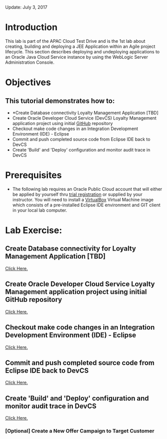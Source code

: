 Update: July 3, 2017

# Introduction
This lab is part of the APAC Cloud Test Drive and is the 1st lab about creating, building and deploying a JEE Application within an Agile project lifecycle.
This section describes deploying and undeploying applications to an Oracle Java Cloud Service instance by using the WebLogic Server Administration Console. 

# Objectives

## This tutorial demonstrates how to: 
- *Create Database connectivity Loyalty Management Application [TBD]
- Create Oracle Developer Cloud Service (DevCS) Loyalty Management application project using initial [GitHub](https://github.com) repository
- Checkout make code changes in an Integration Development Environment (IDE) - Eclipse
- Commit and push completed source code from Eclipse IDE back to DevCS
- Create 'Build' and 'Deploy' configuration and monitor audit trace in DevCS

# Prerequisites
- The following lab requires an Oracle Public Cloud account that will either be applied by yourself thru [trial registration](https://cloud.oracle.com/en_US/tryit) or supplied by your instructor. You will need to install a [VirtualBox](https://www.virtualbox.org/) Virtual Machine image which consists of a pre-installed Eclipse IDE environment and GIT client in your local lab computer.

# Lab Exercise:

## Create Database connectivity for Loyalty Management Application [TBD]
[Click Here.](00.md)

## Create Oracle Developer Cloud Service Loyalty Management application project using initial GitHub repository
[Click Here.](01.md)

## Checkout make code changes in an Integration Development Environment (IDE) - Eclipse
[Click Here.](02.md)

## Commit and push completed source code from Eclipse IDE back to DevCS
[Click Here.](03.md)

## Create 'Build' and 'Deploy' configuration and monitor audit trace in DevCS
[Click Here.](04.md)

### [Optional] Create a New Offer Campaign to Target Customer

